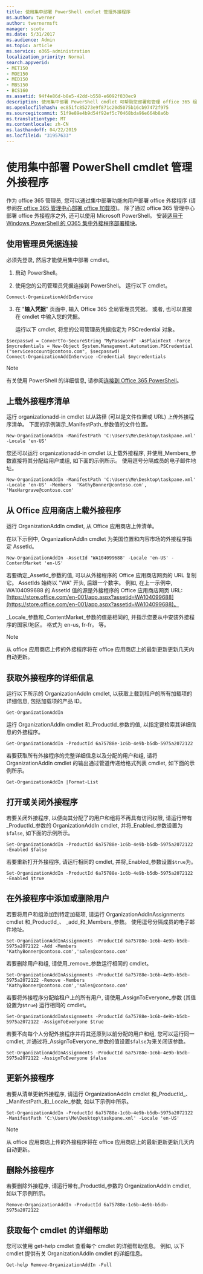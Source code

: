 ```yaml
---
title: 使用集中部署 PowerShell cmdlet 管理外接程序
ms.author: twerner
author: twernermsft
manager: scotv
ms.date: 5/31/2017
ms.audience: Admin
ms.topic: article
ms.service: o365-administration
localization_priority: Normal
search.appverid:
- MET150
- MOE150
- MED150
- MBS150
- BCS160
ms.assetid: 94f4e86d-b8e5-42dd-b558-e6092f830ec9
description: 使用集中部署 PowerShell cmdlet 可帮助您部署和管理 office 365 组织的 office 外接程序。
ms.openlocfilehash: ec851fc85273e9f871c20d5075b16cb97472f975
ms.sourcegitcommit: 51f9e89e4b9d54f92ef5c70468bda96e664b8a6b
ms.translationtype: MT
ms.contentlocale: zh-CN
ms.lasthandoff: 04/22/2019
ms.locfileid: "31957633"
---
```

# <a name="use-the-centralized-deployment-powershell-cmdlets-to-manage-add-ins"></a>使用集中部署 PowerShell cmdlet 管理外接程序

作为 office 365 管理员, 您可以通过集中部署功能向用户部署 office 外接程序 (请参阅[在 office 365 管理中心部署 office 加载项](https://support.office.com/article/737e8c86-be63-44d7-bf02-492fa7cd9c3f.aspx))。 除了通过 office 365 管理中心部署 office 外接程序之外, 还可以使用 Microsoft PowerShell。 安装[适用于 Windows PowerShell 的 O365 集中外接程序部署模块](https://www.powershellgallery.com/packages/O365CentralizedAddInDeployment)。 
    
## <a name="connect-using-your-admin-credentials"></a>使用管理员凭据连接

必须先登录, 然后才能使用集中部署 cmdlet。
  
1. 启动 PowerShell。
    
2. 使用您的公司管理员凭据连接到 PowerShell。 运行以下 cmdlet。
    
  ```
  Connect-OrganizationAddInService
  ```

3. 在 "**输入凭据**" 页面中, 输入 Office 365 全局管理员凭据。 或者, 也可以直接在 cmdlet 中输入您的凭据。 
    
    运行以下 cmdlet, 将您的公司管理员凭据指定为 PSCredential 对象。
    
  ```
  $secpasswd = ConvertTo-SecureString "MyPassword" -AsPlainText -Force
  $mycredentials = New-Object System.Management.Automation.PSCredential ("serviceaccount@contoso.com", $secpasswd)
  Connect-OrganizationAddInService -Credential $mycredentials
  ```

> [!NOTE]
> 有关使用 PowerShell 的详细信息, 请参阅[连接到 Office 365 PowerShell](https://go.microsoft.com/fwlink/p/?linkid=848585)。 
  
## <a name="upload-an-add-in-manifest"></a>上载外接程序清单

运行 organizationadd-in cmdlet 以从路径 (可以是文件位置或 URL) 上传外接程序清单。 下面的示例演示_ManifestPath_参数值的文件位置。 
  
```
New-OrganizationAddIn -ManifestPath 'C:\Users\Me\Desktop\taskpane.xml' -Locale 'en-US'
```

您还可以运行 organizationadd-in cmdlet 以上载外接程序, 并使用_Members_参数直接将其分配给用户或组, 如下面的示例所示。 使用逗号分隔成员的电子邮件地址。 
  
```
New-OrganizationAddIn -ManifestPath 'C:\Users\Me\Desktop\taskpane.xml' -Locale 'en-US' -Members  'KathyBonner@contoso.com', 'MaxHargrave@contoso.com'
```

## <a name="upload-an-add-in-from-the-office-store"></a>从 Office 应用商店上载外接程序

运行 OrganizationAddIn cmdlet, 从 Office 应用商店上传清单。
  
在以下示例中, OrganizationAddIn cmdlet 为美国位置和内容市场的外接程序指定 AssetId。
  
```
New-OrganizationAddIn -AssetId 'WA104099688' -Locale 'en-US' -ContentMarket 'en-US'
```

若要确定_AssetId_参数的值, 可以从外接程序的 Office 应用商店网页的 URL 复制它。 AssetIds 始终以 "WA" 开头, 后跟一个数字。 例如, 在上一示例中, WA104099688 的 AssetId 值的源是外接程序的 Office 应用商店网页 URL: [https://store.office.com/en-001/app.aspx?assetid=WA104099688](https://store.office.com/en-001/app.aspx?assetid=WA104099688)。
  
_Locale_参数和_ContentMarket_参数的值是相同的, 并指示您要从中安装外接程序的国家/地区。 格式为 en-us, fr-fr。 等。 
  
> [!NOTE]
> 从 office 应用商店上传的外接程序将在 office 应用商店上的最新更新更新几天内自动更新。 
  
## <a name="get-details-of-an-add-in"></a>获取外接程序的详细信息

运行以下所示的 OrganizationAddIn cmdlet, 以获取上载到租户的所有加载项的详细信息, 包括加载项的产品 ID。
  
```
Get-OrganizationAddIn
```

运行 OrganizationAddIn cmdlet 和_ProductId_参数的值, 以指定要检索其详细信息的外接程序。 
  
```
Get-OrganizationAddIn -ProductId 6a75788e-1c6b-4e9b-b5db-5975a2072122
```

若要获取所有外接程序的完整详细信息以及分配的用户和组, 请将 OrganizationAddIn cmdlet 的输出通过管道传递给格式列表 cmdlet, 如下面的示例所示。
  
```
Get-OrganizationAddIn |Format-List
```

## <a name="turn-on-or-turn-off-an-add-in"></a>打开或关闭外接程序

若要关闭外接程序, 以便向其分配了的用户和组将不再具有访问权限, 请运行带有_ProductId_参数的 OrganizationAddIn cmdlet, 并将_Enabled_参数设置为`$false`, 如下面的示例所示。
  
```
Set-OrganizationAddIn -ProductId 6a75788e-1c6b-4e9b-b5db-5975a2072122 -Enabled $false
```

若要重新打开外接程序, 请运行相同的 cmdlet, 并将_Enabled_参数设置`$true`为。
  
```
Set-OrganizationAddIn -ProductId 6a75788e-1c6b-4e9b-b5db-5975a2072122 -Enabled $true
```

## <a name="add-or-remove-users-from-an-add-in"></a>在外接程序中添加或删除用户

若要将用户和组添加到特定加载项, 请运行 OrganizationAddInAssignments cmdlet 和_ProductId_、 _add_和_Members_参数。 使用逗号分隔成员的电子邮件地址。 
  
```
Set-OrganizationAddInAssignments -ProductId 6a75788e-1c6b-4e9b-b5db-5975a2072122 -Add -Members 'KathyBonner@contoso.com','sales@contoso.com'
```

若要删除用户和组, 请使用_remove_参数运行相同的 cmdlet。 
  
```
Set-OrganizationAddInAssignments -ProductId 6a75788e-1c6b-4e9b-b5db-5975a2072122 -Remove -Members 'KathyBonner@contoso.com','sales@contoso.com'
```

若要将外接程序分配给租户上的所有用户, 请使用_AssignToEveryone_参数 (其值设置为`$true`) 运行相同的 cmdlet。
  
```
Set-OrganizationAddInAssignments -ProductId 6a75788e-1c6b-4e9b-b5db-5975a2072122 -AssignToEveryone $true
```

若要不向每个人分配外接程序并将其还原到以前分配的用户和组, 您可以运行同一 cmdlet, 并通过将_AssignToEveryone_参数的值设置`$false`为来关闭该参数。
  
```
Set-OrganizationAddInAssignments -ProductId 6a75788e-1c6b-4e9b-b5db-5975a2072122 -AssignToEveryone $false
```

## <a name="update-an-add-in"></a>更新外接程序

若要从清单更新外接程序, 请运行 OrganizationAddIn cmdlet 和_ProductId_、 _ManifestPath_和_Locale_参数, 如以下示例中所示。 
  
```
Set-OrganizationAddIn -ProductId 6a75788e-1c6b-4e9b-b5db-5975a2072122 -ManifestPath 'C:\Users\Me\Desktop\taskpane.xml' -Locale 'en-US'
```

> [!NOTE]
> 从 office 应用商店上传的外接程序将在 office 应用商店上的最新更新更新几天内自动更新。 
  
## <a name="delete-an-add-in"></a>删除外接程序

若要删除外接程序, 请运行带有_ProductId_参数的 OrganizationAddIn cmdlet, 如以下示例所示。 
  
```
Remove-OrganizationAddIn -ProductId 6a75788e-1c6b-4e9b-b5db-5975a2072122
```

## <a name="get-detailed-help-for-each-cmdlet"></a>获取每个 cmdlet 的详细帮助

您可以使用 get-help cmdlet 查看每个 cmdlet 的详细帮助信息。 例如, 以下 cmdlet 提供有关 OrganizationAddIn cmdlet 的详细信息。
  
```
Get-help Remove-OrganizationAddIn -Full
```


